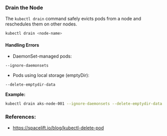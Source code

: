 ### **Drain the Node**

The `kubectl drain` command safely evicts pods from a node and reschedules them on other nodes.

```bash
kubectl drain <node-name>
```

#### **Handling Errors**

* DaemonSet-managed pods:

```bash
--ignore-daemonsets
```

* Pods using local storage (emptyDir):

```bash
--delete-emptydir-data
```

**Example:**

```bash
kubectl drain aks-node-001 --ignore-daemonsets --delete-emptydir-data
```

### References:
- https://spacelift.io/blog/kubectl-delete-pod